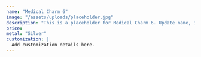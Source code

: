 ```yaml
---
name: "Medical Charm 6"
image: "/assets/uploads/placeholder.jpg"
description: "This is a placeholder for Medical Charm 6. Update name, image, price, and description in CMS."
price:
metal: "Silver"
customization: |
  Add customization details here.
---
```

